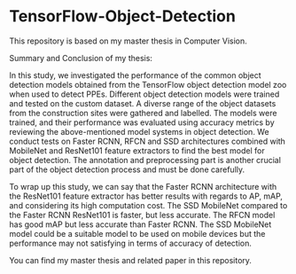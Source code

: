 # TensorFlow-Object-Detection

This repository is based on my master thesis in Computer Vision.

Summary and Conclusion of my thesis:

In this study, we investigated the performance of the common object detection models obtained from the TensorFlow object detection model zoo when used to detect PPEs. 
Different object detection models were trained and tested on the custom dataset. A diverse range of the object datasets from the construction sites were gathered and 
labelled. The models were trained, and their performance was evaluated using accuracy metrics by reviewing the above-mentioned model systems in object detection. 
We conduct tests on Faster RCNN, RFCN and SSD architectures combined with MobileNet and ResNet101 feature extractors to find the best model for object detection. 
The annotation and preprocessing part is another crucial part of the object detection process and must be done carefully.

To wrap up this study, we can say that the Faster RCNN architecture with the ResNet101 feature extractor has better results with regards to AP, mAP, and considering 
its high computation cost. The SSD MobileNet compared to the Faster RCNN ResNet101 is faster, but less accurate. The RFCN model has good mAP but less accurate than 
Faster RCNN. The SSD MobileNet model could be a suitable model to be used on mobile devices but the performance may not satisfying in terms of accuracy of detection.

You can find my master thesis and related paper in this repository.
